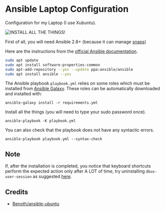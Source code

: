 # Ansible Laptop Configuration

Configuration for my Laptop (I use Xubuntu).

![INSTALL ALL THE THINGS!](https://github.com/jackdbd/ansible-laptop/blob/master/install-all-the-things.jpg "INSTALL ALL THE THINGS!")

First of all, you will need Ansible 2.8+ (because it can manage [snaps](https://docs.ansible.com/ansible/latest/modules/snap_module.html))

Here are the instructions from the [official Ansible documentation](https://docs.ansible.com/ansible/latest/installation_guide/intro_installation.html#latest-releases-via-apt-ubuntu).

```sh
sudo apt update
sudo apt install software-properties-common
sudo apt-add-repository --yes --update ppa:ansible/ansible
sudo apt install ansible --yes
```

The Ansible playbook `playbook.yml` relies on some roles which must be installed from [Ansible Galaxy](https://galaxy.ansible.com/home). These roles can be automatically downloaded and installed with:

```shell
ansible-galaxy install -r requirements.yml
```

Install all the things (you will need to type your sudo password once).

```shell
ansible-playbook -K playbook.yml
```

You can also check that the playbook does not have any syntactic errors.

```shell
ansible-playbook playbook.yml --syntax-check
```

## Note

If, after the installation is completed, you notice that keyboard shortcuts perform the expected action only after A LOT of time, try uninstalling `dbus-user-session` as suggested [here](https://askubuntu.com/a/916263/731701).

## Credits

- [Benoth/ansible-ubuntu](https://github.com/Benoth/ansible-ubuntu)
